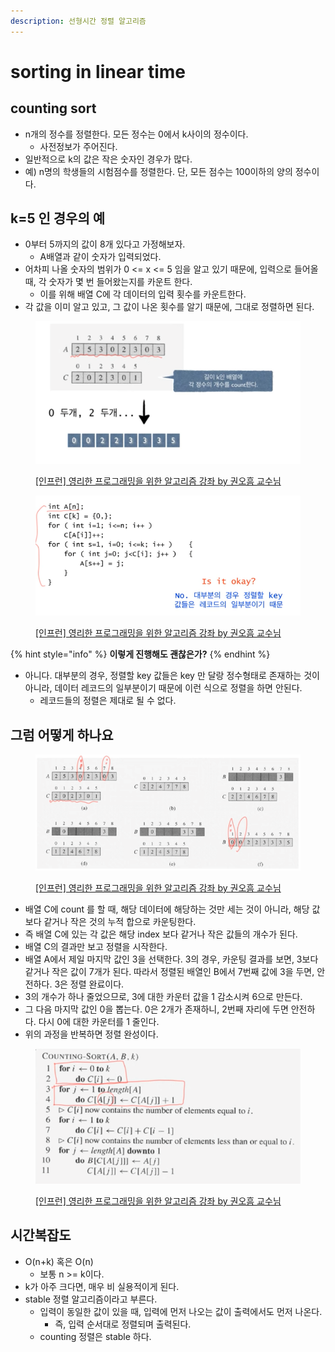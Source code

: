 ```yaml
---
description: 선형시간 정렬 알고리즘
---
```


# sorting in linear time

## counting sort

* n개의 정수를 정렬한다. 모든 정수는 0에서 k사이의 정수이다.&#x20;
  * 사전정보가 주어진다.&#x20;
* 일반적으로 k의 값은 작은 숫자인 경우가 많다.&#x20;
* 예) n명의 학생들의 시험점수를 정렬한다. 단, 모든 점수는 100이하의 양의 정수이다.&#x20;

## k=5 인 경우의 예&#x20;

* 0부터 5까지의 값이 8개 있다고 가정해보자.&#x20;
  * A배열과 같이 숫자가 입력되었다.&#x20;
* 어차피 나올 숫자의 범위가 0 <= x <= 5 임을 알고 있기 때문에, 입력으로 들어올 때, 각 숫자가 몇 번 들어왔는지를 카운트 한다.&#x20;
  * 이를 위해 배열 C에 각 데이터의 입력 횟수를 카운트한다.&#x20;
* 각 값을 이미 알고 있고, 그 값이 나온 횟수를 알기 때문에, 그대로 정렬하면 된다.&#x20;

<figure><img src="../../../.gitbook/assets/image (26).png" alt=""><figcaption><p><a href="https://www.inflearn.com/course/%EC%95%8C%EA%B3%A0%EB%A6%AC%EC%A6%98-%EA%B0%95%EC%A2%8C">[인프런] 영리한 프로그래밍을 위한 알고리즘 강좌 by 권오흠 교수님</a></p></figcaption></figure>

<figure><img src="../../../.gitbook/assets/image (39).png" alt=""><figcaption><p><a href="https://www.inflearn.com/course/%EC%95%8C%EA%B3%A0%EB%A6%AC%EC%A6%98-%EA%B0%95%EC%A2%8C">[인프런] 영리한 프로그래밍을 위한 알고리즘 강좌 by 권오흠 교수님</a></p></figcaption></figure>

{% hint style="info" %}
**이렇게 진행해도 괜찮은가?**&#x20;
{% endhint %}

* 아니다. 대부분의 경우, 정렬할 key 값들은 key 만 달랑 정수형태로 존재하는 것이 아니라, 데이터 레코드의 일부분이기 때문에 이런 식으로 정렬을 하면 안된다.&#x20;
  * 레코드들의 정렬은 제대로 될 수 없다.&#x20;

## 그럼 어떻게 하나요

<figure><img src="../../../.gitbook/assets/image (25).png" alt=""><figcaption><p><a href="https://www.inflearn.com/course/%EC%95%8C%EA%B3%A0%EB%A6%AC%EC%A6%98-%EA%B0%95%EC%A2%8C">[인프런] 영리한 프로그래밍을 위한 알고리즘 강좌 by 권오흠 교수님</a></p></figcaption></figure>

* 배열 C에 count 를 할 때, 해당 데이터에 해당하는 것만 세는 것이 아니라, 해당 값보다 같거나 작은 것의 누적 합으로 카운팅한다.&#x20;
* 즉 배열 C에 있는 각 값은 해당 index 보다 같거나 작은 값들의 개수가 된다.
* 배열 C의 결과만 보고 정렬을 시작한다.&#x20;
* 배열 A에서 제일 마지막 값인 3을 선택한다. 3의 경우, 카운팅 결과를 보면, 3보다 같거나 작은 값이 7개가 된다. 따라서 정렬된 배열인 B에서 7번째 값에 3을 두면, 안전하다. 3은 정렬 완료이다.&#x20;
* 3의 개수가 하나 줄었으므로, 3에 대한 카운터 값을 1 감소시켜 6으로 만든다.&#x20;
* 그 다음 마지막 값인 0을 뽑는다. 0은 2개가 존재하니, 2번째 자리에 두면 안전하다. 다시 0에 대한 카운터를 1 줄인다.&#x20;
* 위의 과정을 반복하면 정렬 완성이다.&#x20;

<figure><img src="../../../.gitbook/assets/image (16) (2).png" alt=""><figcaption><p><a href="https://www.inflearn.com/course/%EC%95%8C%EA%B3%A0%EB%A6%AC%EC%A6%98-%EA%B0%95%EC%A2%8C">[인프런] 영리한 프로그래밍을 위한 알고리즘 강좌 by 권오흠 교수님</a></p></figcaption></figure>

## 시간복잡도&#x20;

* O(n+k) 혹은 O(n)
  * 보통 n >= k이다.&#x20;
* k가 아주 크다면, 매우 비 실용적이게 된다.&#x20;
* stable 정렬 알고리즘이라고 부른다.&#x20;
  * 입력이 동일한 값이 있을 때, 입력에 먼저 나오는 값이 출력에서도 먼저 나온다.&#x20;
    * 즉, 입력 순서대로 정렬되며 출력된다.&#x20;
  * counting 정렬은 stable 하다.&#x20;

